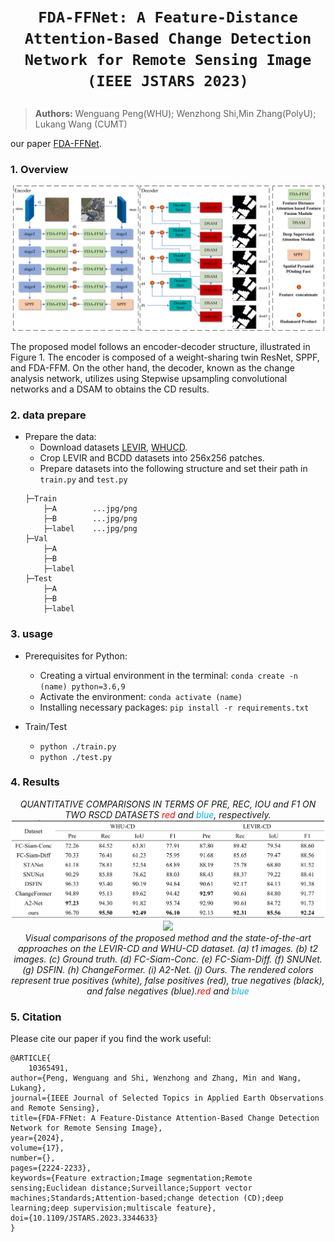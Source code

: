 # <p align=center>`FDA-FFNet: A Feature-Distance Attention-Based Change Detection Network for Remote Sensing Image (IEEE JSTARS 2023)`</p>

> **Authors:**
Wenguang Peng(WHU); Wenzhong Shi,Min Zhang(PolyU); Lukang Wang (CUMT)

our paper [FDA-FFNet](https://ieeexplore.ieee.org/abstract/document/10365491).
### 1. Overview

<p align="center">
    <img width=500 src="img/model.png"/> <br />
</p>
The proposed model follows an encoder-decoder structure, illustrated in Figure 1. The encoder is composed of a weight-sharing twin ResNet, SPPF, and FDA-FFM. On the other hand, the decoder, known as the change analysis network, utilizes using Stepwise upsampling convolutional networks and a DSAM to obtains the CD results. 

### 2. data prepare
+ Prepare the data:
    - Download datasets [LEVIR](https://justchenhao.github.io/LEVIR/), [WHUCD](https://study.rsgis.whu.edu.cn/pages/download/building_dataset.html).
    - Crop LEVIR and BCDD datasets into 256x256 patches. 
    - Prepare datasets into the following structure and set their path in `train.py` and `test.py`
    ```
    ├─Train
        ├─A        ...jpg/png
        ├─B        ...jpg/png
        ├─label    ...jpg/png
    ├─Val
        ├─A
        ├─B
        ├─label
    ├─Test
        ├─A
        ├─B
        ├─label

### 3. usage
+ Prerequisites for Python:
    - Creating a virtual environment in the terminal: `conda create -n (name) python=3.6,9`
    - Activate the environment: `conda activate (name)`
    - Installing necessary packages: `pip install -r requirements.txt `

+ Train/Test
    - `python ./train.py`
    - `python ./test.py`

### 4.  Results
<p align="center">
    <em> 
    QUANTITATIVE COMPARISONS IN TERMS OF PRE, REC, IOU and F1 ON TWO RSCD DATASETS <font color="#FF0000">red</font> and <font color="#00B0F0">blue</font>, respectively.
    </em>
    <img src="img/benchmark_results.png"/> <br />
    <img src="img/pred.png"/> <br />
    <em> 
    Visual comparisons of the proposed method and the state-of-the-art approaches on the LEVIR-CD and WHU-CD dataset. (a) t1 images. (b) t2 images. (c) Ground truth. (d) FC-Siam-Conc. (e) FC-Siam-Diff. (f) SNUNet. (g) DSFIN. (h) ChangeFormer. (i) A2-Net. (j) Ours. The rendered colors represent true positives (white), false positives (red), true negatives (black), and false negatives (blue).<font color="#FF0000">red</font> and <font color="#00B0F0">blue</font>
    </em>
    
</p>

### 5. Citation

Please cite our paper if you find the work useful:

    @ARTICLE{
        10365491,
    author={Peng, Wenguang and Shi, Wenzhong and Zhang, Min and Wang, Lukang},
    journal={IEEE Journal of Selected Topics in Applied Earth Observations and Remote Sensing}, 
    title={FDA-FFNet: A Feature-Distance Attention-Based Change Detection Network for Remote Sensing Image}, 
    year={2024},
    volume={17},
    number={},
    pages={2224-2233},
    keywords={Feature extraction;Image segmentation;Remote sensing;Euclidean distance;Surveillance;Support vector machines;Standards;Attention-based;change detection (CD);deep learning;deep supervision;multiscale feature},
    doi={10.1109/JSTARS.2023.3344633}
    }
